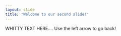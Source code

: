 ```yaml
---
layout: slide
title: "Welcome to our second slide!"
---
```

WHITTY TEXT HERE....
Use the left arrow to go back!
